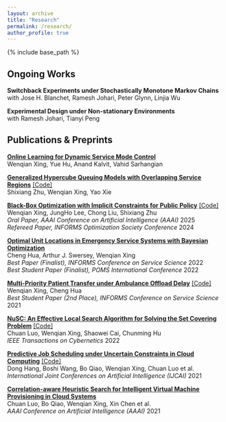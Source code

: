 ```yaml
---
layout: archive
title: "Research"
permalink: /research/
author_profile: true
---
```


{% include base_path %}

Ongoing Works
------

**Switchback Experiments under Stochastically Monotone Markov Chains**  
with Jose H. Blanchet, Ramesh Johari, Peter Glynn, Linjia Wu  
<!--Analyze switchback experiment design under temporal (Markovian) interference modeled by stochastically monotone Markov chains.  -->

**Experimental Design under Non-stationary Environments**  
with Ramesh Johari, Tianyi Peng  
<!--Study experimental design and treatment effect estimation in non-stationary environments modeled as partially observed Markov chains. -->


Publications & Preprints
------

**[Online Learning for Dynamic Service Mode Control](https://gsb-faculty.stanford.edu/yue-hu/files/2025/02/Online-Learning-for-Dynamic-Service-Mode-Control.pdf)**   
Wenqian Xing, Yue Hu, Anand Kalvit, Vahid Sarhangian   

**[Generalized Hypercube Queuing Models with Overlapping Service Regions](https://arxiv.org/abs/2304.02824)** [[Code]](https://github.com/meowoodie/Hyperlattice-Queueing-Model)  
Shixiang Zhu, Wenqian Xing, Yao Xie  

**[Black-Box Optimization with Implicit Constraints for Public Policy](https://arxiv.org/abs/2310.18449)** [[Code]](https://github.com/wenqian-xing/CageBO)   
Wenqian Xing, JungHo Lee, Chong Liu, Shixiang Zhu  
*Oral Paper, AAAI Conference on Artificial Intelligence (AAAI)* 2025  
*Refereed Paper, INFORMS Optimization Society Conference* 2024  

**[Optimal Unit Locations in Emergency Service Systems with Bayesian Optimization](https://papers.ssrn.com/sol3/papers.cfm?abstract_id=4497957)**  
Cheng Hua, Arthur J. Swersey, Wenqian Xing  
*Best Paper (Finalist), INFORMS Conference on Service Science* 2022  
*Best Student Paper (Finalist), POMS International Conference* 2022  

**[Multi-Priority Patient Transfer under Ambulance
Offload Delay](https://papers.ssrn.com/sol3/papers.cfm?abstract_id=4003735)** [[Code]](https://github.com/wenqian-xing/AOD-Lower-Bound)  
Wenqian Xing, Cheng Hua  
*Best Student Paper (2nd Place), INFORMS Conference on Service Science* 2021  

**[NuSC: An Effective Local Search Algorithm for Solving the Set Covering Problem](https://ieeexplore.ieee.org/document/9877844)** [[Code]](https://github.com/chuanluocs/NuSC-Algorithm)  
Chuan Luo, Wenqian Xing, Shaowei Cai, Chunming Hu  
*IEEE Transactions on Cybernetics* 2022  

**[Predictive Job Scheduling under Uncertain Constraints in Cloud Computing](https://www.ijcai.org/proceedings/2021/499)** [[Code]](https://github.com/wenqian-xing/SB-IJCAI-Paper)  
Dong Hang, Boshi Wang, Bo Qiao, Wenqian Xing, Chuan Luo et al.  
*International Joint Conferences on Artificial Intelligence (IJCAI)* 2021  

**[Correlation-aware Heuristic Search for Intelligent Virtual Machine Provisioning in Cloud Systems](https://ojs.aaai.org/index.php/AAAI/article/view/17467)**  
Chuan Luo, Bo Qiao, Wenqian Xing, Xin Chen et al.  
*AAAI Conference on Artificial Intelligence (AAAI)* 2021  